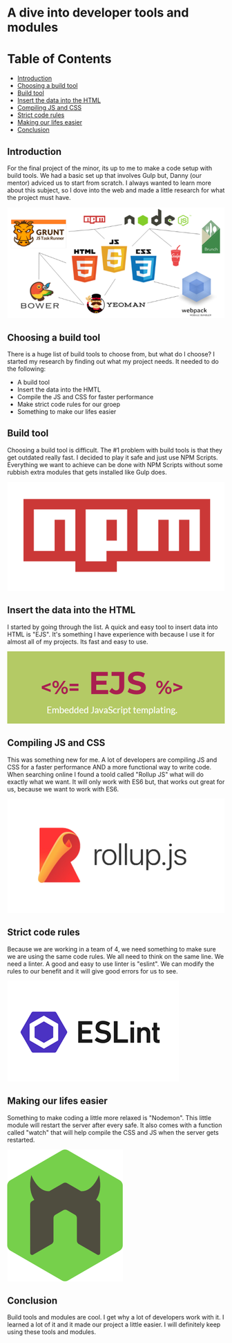 # A dive into developer tools and modules

# Table of Contents
- [Introduction](#introduction)
- [Choosing a build tool](#Choosing-a-build-tool)
- [Build tool](#despair)
- [Insert the data into the HTML](#Insert-the-data-into-the-HTML)
- [Compiling JS and CSS](#Compiling-JS-and-CSS)
- [Strict code rules](#Strict-code-rules)
- [Making our lifes easier](#Making-our-lifes-easier)
- [Conclusion](#Conclusion)

## Introduction
For the final project of the minor, its up to me to make a code setup with build tools.
We had a basic set up that involves Gulp but, Danny (our mentor) adviced us to start from scratch.
I always wanted to learn more about this subject, so I dove into the web and made a little research for what the project must have.

![Builtools](sketchnotes/img/buildtools.png)

## Choosing a build tool
There is a huge list of build tools to choose from, but what do I choose?
I started my research by finding out what my project needs. It needed to do the following:

* A build tool
* Insert the data into the HMTL
* Compile the JS and CSS for faster performance
* Make strict code rules for our groep
* Something to make our lifes easier 

## Build tool
Choosing a build tool is difficult. The #1 problem with build tools is that they get outdated really fast. I decided to play it safe and just use NPM Scripts. Everything we want to achieve can be done with NPM Scripts without some rubbish extra modules that gets installed like Gulp does.

![NPMscript](sketchnotes/img/npmscript.png)

## Insert the data into the HTML
I started by going through the list. A quick and easy tool to insert data into HTML is "EJS".
It's something I have experience with because I use it for almost all of my projects. Its fast and easy to use.

![EJS](sketchnotes/img/ejs.png)

## Compiling JS and CSS
This was something new for me. A lot of developers are compiling JS and CSS for a faster performance AND a more functional way to write code. When searching online I found a toold called "Rollup JS" what will do exactly what we want. It will only work with ES6 but, that works out great for us, because we want to work with ES6.

![Rollup](sketchnotes/img/rollup.jpg)

## Strict code rules
Because we are working in a team of 4, we need something to make sure we are using the same code rules. We all need to think on the same line. We need a linter. A good and easy to use linter is "eslint". We can modify the rules to our benefit and it will give good errors for us to see.

![Eslint](sketchnotes/img/eslint.png)

## Making our lifes easier
Something to make coding a little more relaxed is "Nodemon". This little module will restart the server after every safe. It also comes with a function called "watch" that will help compile the CSS and JS when the server gets restarted.

![Eslint](sketchnotes/img/nodemon.png)

## Conclusion
Build tools and modules are cool. I get why a lot of developers work with it. I learned a lot of it and it made our project a little easier. I will definitely keep using these tools and modules.


